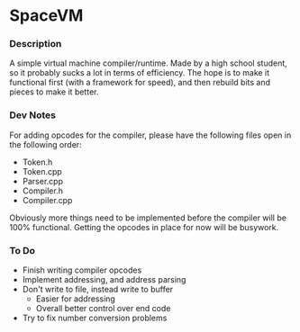 # SpaceVM

### Description

A simple virtual machine compiler/runtime. Made by a high school student,
so it probably sucks a lot in terms of efficiency. The hope is to make it
functional first (with a framework for speed), and then rebuild bits and
pieces to make it better.

### Dev Notes

For adding opcodes for the compiler, please have the following files open
in the following order:

* Token.h
* Token.cpp
* Parser.cpp
* Compiler.h
* Compiler.cpp

Obviously more things need to be implemented before the compiler will be
100% functional. Getting the opcodes in place for now will be busywork.

### To Do

* Finish writing compiler opcodes
* Implement addressing, and address parsing
* Don't write to file, instead write to buffer
  * Easier for addressing
  * Overall better control over end code
* Try to fix number conversion problems